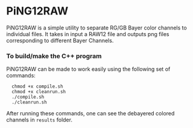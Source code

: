 # PiNG12RAW

PiNG12RAW is a simple utility to separate RG/GB Bayer color channels to individual files. It takes in input a RAW12 file and outputs png files corresponding to different Bayer Channels.

### To build/make the C++ program

PiNG12RAW can be made to work easily using the following set of commands:
```
  chmod +x compile.sh
  chmod +x cleanrun.sh
  ./compile.sh
  ./cleanrun.sh
```
After running these commands, one can see the debayered colored channels in `results` folder.
